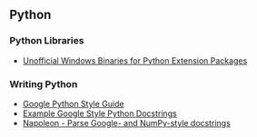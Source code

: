 ## Python

### Python Libraries

- [Unofficial Windows Binaries for Python Extension Packages](http://www.lfd.uci.edu/~gohlke/pythonlibs/)


### Writing Python

- [Google Python Style Guide](https://github.com/google/styleguide/blob/gh-pages/pyguide.md)
- [Example Google Style Python Docstrings](https://sphinxcontrib-napoleon.readthedocs.io/en/latest/example_google.html)
- [Napoleon - Parse Google- and NumPy-style docstrings](https://sphinxcontrib-napoleon.readthedocs.io/en/latest/index.html)

